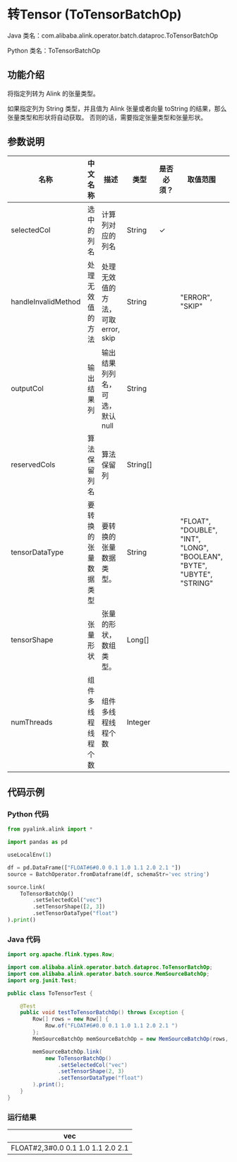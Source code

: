 # 转Tensor (ToTensorBatchOp)
Java 类名：com.alibaba.alink.operator.batch.dataproc.ToTensorBatchOp

Python 类名：ToTensorBatchOp


## 功能介绍

将指定列转为 Alink 的张量类型。

如果指定列为 String 类型，并且值为 Alink 张量或者向量 toString 的结果，那么张量类型和形状将自动获取。
否则的话，需要指定张量类型和张量形状。

## 参数说明
| 名称 | 中文名称 | 描述 | 类型 | 是否必须？ | 取值范围 | 默认值 |
| --- | --- | --- | --- | --- | --- | --- |
| selectedCol | 选中的列名 | 计算列对应的列名 | String | ✓ |  |  |
| handleInvalidMethod | 处理无效值的方法 | 处理无效值的方法，可取 error, skip | String |  | "ERROR", "SKIP" | "ERROR" |
| outputCol | 输出结果列 | 输出结果列列名，可选，默认null | String |  |  | null |
| reservedCols | 算法保留列名 | 算法保留列 | String[] |  |  | null |
| tensorDataType | 要转换的张量数据类型 | 要转换的张量数据类型。 | String |  | "FLOAT", "DOUBLE", "INT", "LONG", "BOOLEAN", "BYTE", "UBYTE", "STRING" |  |
| tensorShape | 张量形状 | 张量的形状，数组类型。 | Long[] |  |  | null |
| numThreads | 组件多线程线程个数 | 组件多线程线程个数 | Integer |  |  | 1 |

## 代码示例
### Python 代码
```python
from pyalink.alink import *

import pandas as pd

useLocalEnv(1)

df = pd.DataFrame(["FLOAT#6#0.0 0.1 1.0 1.1 2.0 2.1 "])
source = BatchOperator.fromDataframe(df, schemaStr='vec string')

source.link(
    ToTensorBatchOp()
        .setSelectedCol("vec")
        .setTensorShape([2, 3])
        .setTensorDataType("float")
).print()
```

### Java 代码
```java
import org.apache.flink.types.Row;

import com.alibaba.alink.operator.batch.dataproc.ToTensorBatchOp;
import com.alibaba.alink.operator.batch.source.MemSourceBatchOp;
import org.junit.Test;

public class ToTensorTest {

	@Test
	public void testToTensorBatchOp() throws Exception {
		Row[] rows = new Row[] {
			Row.of("FLOAT#6#0.0 0.1 1.0 1.1 2.0 2.1 ")
		};
		MemSourceBatchOp memSourceBatchOp = new MemSourceBatchOp(rows, new String[] {"vec"});

		memSourceBatchOp.link(
			new ToTensorBatchOp()
				.setSelectedCol("vec")
				.setTensorShape(2, 3)
				.setTensorDataType("float")
		).print();
	}
}
```

### 运行结果

| vec                               |
|-----------------------------------|
| FLOAT#2,3#0.0 0.1 1.0 1.1 2.0 2.1 |
